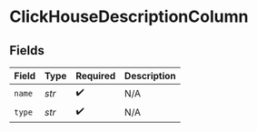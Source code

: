# ClickHouseDescriptionColumn


## Fields

| Field              | Type               | Required           | Description        |
| ------------------ | ------------------ | ------------------ | ------------------ |
| `name`             | *str*              | :heavy_check_mark: | N/A                |
| `type`             | *str*              | :heavy_check_mark: | N/A                |